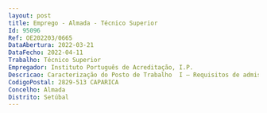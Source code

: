 ```yaml
--- 
layout: post
title: Emprego - Almada - Técnico Superior
Id: 95096
Ref: OE202203/0665
DataAbertura: 2022-03-21
DataFecho: 2022-04-11
Trabalho: Técnico Superior
Empregador: Instituto Português de Acreditação, I.P.
Descricao: Caracterização do Posto de Trabalho  I — Requisitos de admissão  a) Ser titular de relação jurídica de emprego público por tempo indeterminado previamente constituída, em regime de contrato de trabalho em funções públicas por tempo indeterminado  b) Ser detentor a da carreira categoria de Técnico Superior. II — Caracterização do posto de trabalho a ocupar  Exercício de funções na Unidade de Acreditação de Organismos de Inspeção, de acordo com as competências definidas no artigo 5.º da Portaria n.º 377 2012 de 20 de novembro.III — Perfil pretendido  Gestão de Processos de Acreditação, nomeadamente a)	Programar e ou realizar as avaliações (auditorias) b)	Contactar com clientes sobre os respetivos processos de acreditação c)	Contactar com avaliadores e peritos externos d)	Analisar os relatórios de avaliação recebidos e as respostas dos clientes e)	Preparar propostas de acreditação para decisão f)	Emitir Certificados de Acreditação e Anexos Técnicos g)	Participar no trabalho das Comissões Técnicas e Grupos de Trabalho, no desenvolvimento de esquemas de acreditação, e em ações de divulgação e promoção da acreditação h)	Representar o IPAC em reuniões nacionais e internacionais.
CodigoPostal: 2829-513 CAPARICA
Concelho: Almada
Distrito: Setúbal
--- 
```

